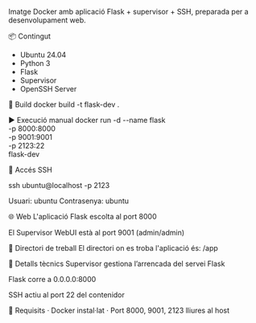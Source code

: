 Imatge Docker amb aplicació Flask + supervisor + SSH, preparada per a desenvolupament web.

📦 Contingut

- Ubuntu 24.04
- Python 3
- Flask
- Supervisor
- OpenSSH Server

🔨 Build
    docker build -t flask-dev .

▶️ Execució manual
    docker run -d --name flask \
      -p 8000:8000 \
      -p 9001:9001 \
      -p 2123:22 \
      flask-dev


🔑 Accés SSH

ssh ubuntu@localhost -p 2123

Usuari: ubuntu
Contrasenya: ubuntu


🌐 Web
L'aplicació Flask escolta al port 8000

El Supervisor WebUI està al port 9001 (admin/admin)

📂 Directori de treball
El directori on es troba l'aplicació és:
/app

🔧 Detalls tècnics
Supervisor gestiona l’arrencada del servei Flask

Flask corre a 0.0.0.0:8000

SSH actiu al port 22 del contenidor

📌 Requisits
  · Docker instal·lat
  · Port 8000, 9001, 2123 lliures al host
